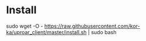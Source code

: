 # Install
sudo wget -O - https://raw.githubusercontent.com/kor-ka/uproar_client/master/install.sh | sudo bash
